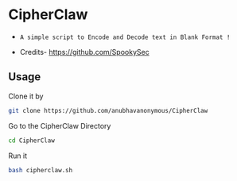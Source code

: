 # CipherClaw 


* `A simple script to Encode and Decode text in Blank Format !`


* Credits- https://github.com/SpookySec

## Usage
Clone it by
```bash
git clone https://github.com/anubhavanonymous/CipherClaw
```
Go to the CipherClaw Directory
```bash
cd CipherClaw
```
Run it 
```bash
bash cipherclaw.sh
```
